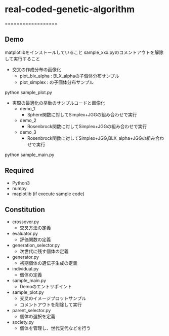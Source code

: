 # real-coded-genetic-algorithm

==================

## Demo

matplotlibをインストールしていること
sample_xxx.pyのコメントアウトを解除して実行すること


* 交叉の作成分布の画像化
    * plot_blx_alpha : BLX_alphaの子個体分布サンプル
    * plot_simplex : の子個体分布サンプル

python sample_plot.py

* 実際の最適化の挙動のサンプルコードと画像化
    * demo_1
        * Sphere関数に対してSimplex+JGGの組み合わせで実行
    * demo_2
        * Rosenbrock関数に対してSimplex+JGGの組み合わせで実行
    * demo_3
        * Rosenbrock関数に対してSimplex+JGG,BLX_alpha+JGGの組み合わせで実行

python sample_main.py



## Required

* Python3
* numpy
* maplotlib (if execute sample code)

## Constitution

* crossover.py
    * 交叉方法の定義
* evaluator.py
    * 評価関数の定義
* generation_selector.py
    * 次世代に残す個体の定義
* generator.py
    * 初期個体の遺伝子生成の定義
* individual.py
    * 個体の定義
* sample_main.py
    * Demoのエントリポイント
* sample_plot.py
    * 交叉のイメージプロットサンプル
    * コメントアウトを削除して実行
* parent_selector.py
    * 個体の選択を定義
* society.py
    * 個体を管理し、世代交代などを行う
